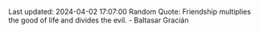 Last updated: 2024-04-02 17:07:00
Random Quote: Friendship multiplies the good of life and divides the evil. - Baltasar Gracián